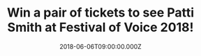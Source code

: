 ---
campaign-uuid: "c-dc403916-5411-4122-bea7-1992cc525fe0"
type: "Competition"
category: "Tickets"
date: "2018-06-06T09:00:00.000Z"
end-date: "2018-06-08T23:59:00.000Z"
disable-form: false
is_promoted: false
has_entry_page: true
title: "Win a pair of tickets to see Patti Smith at Festival of Voice 2018!"
competition-description: "<p>Calling all Patti Smith fans! Festival of Voice is back\
  \ and we want to take YOU there! We’ve managed to get our hands on a pair of tickets\
  \ to see perform live the incredible Patti Smith at the Wales Millennium Centre,\
  \ Cardiff on Tuesday 12th of June to a lucky NME AAA member to win!</p>\r\n<p>Fancy\
  \ coming along with us?</p>"
hero-header: "Win a pair of tickets to see Patti Smith at Festival of Voice 2018!"
terms-confirmation: "N/A"
banner-img: "https://assets.expresslyapp.com/asset-221a24d4-94b5-48da-9fea-8fca1a3e6647.jpg"
logo-left-href: "http://festivalofvoice.wales"
logo-left-image: "https://assets.expresslyapp.com/asset-98c823ca-1261-40db-9044-2a86babd9347.jpg"
logo-left-title: "Festival of Voice"
bg-image-hero: "https://assets.expresslyapp.com/asset-f61f1d85-9332-4c95-aa59-fe1a88fa125d.jpg"
bg-image-first: "https://assets.expresslyapp.com/asset-81a6fc66-f6e1-4871-a2a1-569b88b4df21.jpg"
bg-image-second: "https://assets.expresslyapp.com/asset-fa65bee8-2ae0-4dcb-9cb7-320aa8c6b30f.jpg"
bg-image-third: "https://assets.expresslyapp.com/asset-0b49fdd0-f35d-48a0-aef9-0e2f88866772.jpg"
section1-content: "<p>Festival of Voice 2018 has finally arrived and is packed with\
  \ great music artists to celebrate culture and the voice.</p>\r\n<p>It’s a biennial\
  \ arts festival in Cardiff with an eclectic lineup of cultural peformers from around\
  \ the world!</p>\r\n<p>LUMP – a new collaboration between Laura Marling and musician\
  \ and producer Mike Lindsay of Tunng – join Patti Smith, Elvis Costello, Angélique\
  \ Kidjo, a Gruff Rhys world premiere and more to complete the line-up of headline\
  \ music artists performing at Wales Millennium Centre.</p>"
section2-content: "<p>Festival of Voice is overjoyed to invite Patti Smith to perform\
  \ live in Cardiff for the first time since she played at the city’s Coal Exchange\
  \ in 2011.</p>\r\n<p>13 albums, 4 Grammy nominations, and a Golden Globe nominee\
  \ for the song Mercy Is from the film Noah; these are just a few of this astonishing\
  \ woman’s awards, nominations, honours and accolades.</p>"
section3-content: "<p>Patti joins Festival of Voice 2018 to share her words and poetry\
  \ exploring life as a mother, lover, a widow, and a dreamer at this amazing event\
  \ which promises to be an incredible\_festival.</p> \r\n<p>If you are as excited\
  \ as we are, think no more because we have a pair of tickets to see her perform\
  \ live!</p>\r\n<p>Enter the draw below for a chance to win and you could hear her\
  \ powerful voice at Festival of Voice 2018 at Wales Millennium Centre, Cardiff on\
  \ Tuesday 12th of June.</p> \r\n<p>Good luck!</p>"
entry-title: "Win a pair of tickets to see Patti Smith at Festival of Voice 2018!"
entry-content: "<p>Complete the form below before June 8th at 23:59 to be in with\
  \ a chance to rock out with Patti Smith at Festival of Voice 2018! at Wales Millennium\
  \ Centre.</p>"
has-winner: false
prize-description: "A pair of tickets to see Patti Smith at Festival of Voice 2018\
  \ at the Wales Millennium Centre on the 12th of June."
prize-restrictions: "Winner is responsible for any transport costs to/from the event."
special-conditions: "Multiple entries are allowed up to one every day."
country-restrictions:
- "GB"
---